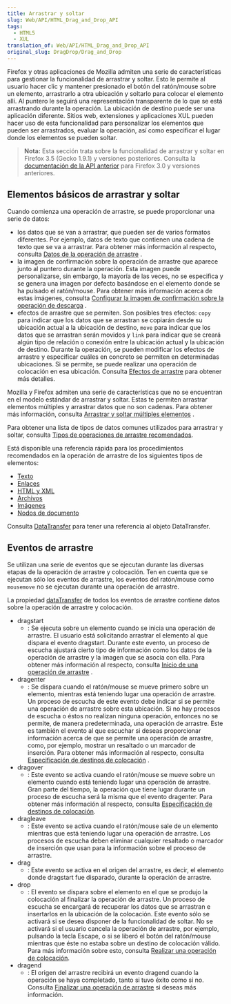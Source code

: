```yaml
---
title: Arrastrar y soltar
slug: Web/API/HTML_Drag_and_Drop_API
tags:
  - HTML5
  - XUL
translation_of: Web/API/HTML_Drag_and_Drop_API
original_slug: DragDrop/Drag_and_Drop
---
```

Firefox y otras aplicaciones de Mozilla admiten una serie de características para gestionar la funcionalidad de arrastrar y soltar. Esto le permite al usuario hacer clic y mantener presionado el botón del ratón/mouse sobre un elemento, arrastrarlo a otra ubicación y soltarlo para colocar el elemento allí. Al puntero le seguirá una representación transparente de lo que se está arrastrando durante la operación. La ubicación de destino puede ser una aplicación diferente. Sitios web, extensiones y aplicaciones XUL pueden hacer uso de esta funcionalidad para personalizar los elementos que pueden ser arrastrados, evaluar la operación, así como especificar el lugar donde los elementos se pueden soltar.

> **Nota:** Esta sección trata sobre la funcionalidad de arrastrar y soltar en Firefox 3.5 (Gecko 1.9.1) y versiones posteriores. Consulta la [documentación de la API anterior](/es/docs/Drag_and_Drop) para Firefox 3.0 y versiones anteriores.

## Elementos básicos de arrastrar y soltar

Cuando comienza una operación de arrastre, se puede proporcionar una serie de datos:

- los datos que se van a arrastrar, que pueden ser de varios formatos diferentes. Por ejemplo, datos de texto que contienen una cadena de texto que se va a arrastrar. Para obtener más información al respecto, consulta [Datos de la operación de arrastre](/es/docs/DragDrop/Drag_Operations#dragdata) .
- la imagen de confirmación sobre la operación de arrastre que aparece junto al puntero durante la operación. Esta imagen puede personalizarse, sin embargo, la mayoría de las veces, no se especifica y se genera una imagen por defecto basándose en el elemento donde se ha pulsado el ratón/mouse. Para obtener más información acerca de estas imágenes, consulta [Configurar la imagen de confirmación sobre la operación de descarga](/es/docs/DragDrop/Drag_Operations#dragfeedback) .
- efectos de arrastre que se permiten. Son posibles tres efectos: `copy` para indicar que los datos que se arrastran se copiarán desde su ubicación actual a la ubicación de destino, `move` para indicar que los datos que se arrastran serán movidos y `link` para indicar que se creará algún tipo de relación o conexión entre la ubicación actual y la ubicación de destino. Durante la operación, se pueden modificar los efectos de arrastre y especificar cuáles en concreto se permiten en determinadas ubicaciones. Si se permite, se puede realizar una operación de colocación en esa ubicación. Consulta [Efectos de arrastre](/es/docs/DragDrop/Drag_Operations#drageffects) para obtener más detalles.

Mozilla y Firefox admiten una serie de características que no se encuentran en el modelo estándar de arrastrar y soltar. Estas te permiten arrastrar elementos múltiples y arrastrar datos que no son cadenas. Para obtener más información, consulta [Arrastrar y soltar múltiples elementos](/es/docs/DragDrop/Dragging_and_Dropping_Multiple_Items) .

Para obtener una lista de tipos de datos comunes utilizados para arrastrar y soltar, consulta [Tipos de operaciones de arrastre recomendados](/es/docs/DragDrop/Recommended_Drag_Types).

Está disponible una referencia rápida para los procedimientos recomendados en la operación de arrastre de los siguientes tipos de elementos:

- [Texto](/es/docs/DragDrop/Recommended_Drag_Types#text)
- [Enlaces](/es/docs/DragDrop/Recommended_Drag_Types#link)
- [HTML y XML](/es/docs/DragDrop/Recommended_Drag_Types#html)
- [Archivos](/es/docs/DragDrop/Recommended_Drag_Types#file)
- [Imágenes](/es/docs/DragDrop/Recommended_Drag_Types#image)
- [Nodos de documento](/es/docs/DragDrop/Recommended_Drag_Types#node)

Consulta [DataTransfer](/es/docs/DragDrop/DataTransfer) para tener una referencia al objeto DataTransfer.

## Eventos de arrastre

Se utilizan una serie de eventos que se ejecutan durante las diversas etapas de la operación de arrastre y colocación. Ten en cuenta que se ejecutan sólo los eventos de arrastre, los eventos del ratón/mouse como `mousemove` no se ejecutan durante una operación de arrastre.

La propiedad [dataTransfer](/es/docs/DragDrop/DataTransfer) de todos los eventos de arrastre contiene datos sobre la operación de arrastre y colocación.

- dragstart
  - : Se ejecuta sobre un elemento cuando se inicia una operación de arrastre. El usuario está solicitando arrastrar el elemento al que dispara el evento dragstart. Durante este evento, un proceso de escucha ajustará cierto tipo de información como los datos de la operación de arrastre y la imagen que se asocia con ella. Para obtener más información al respecto, consulta [Inicio de una operación de arrastre](/es/docs/DragDrop/Drag_Operations#dragstart) .
- dragenter
  - : Se dispara cuando el ratón/mouse se mueve primero sobre un elemento, mientras está teniendo lugar una operación de arrastre. Un proceso de escucha de este evento debe indicar si se permite una operación de arrastre sobre esta ubicación. Si no hay procesos de escucha o éstos no realizan ninguna operación, entonces no se permite, de manera predeterminada, una operación de arrastre. Este es también el evento al que escuchar si deseas proporcionar información acerca de que se permite una operación de arrastre, como, por ejemplo, mostrar un resaltado o un marcador de inserción. Para obtener más información al respecto, consulta [Especificación de destinos de colocación](/es/docs/DragDrop/Drag_Operations#droptargets) .
- dragover
  - : Este evento se activa cuando el ratón/mouse se mueve sobre un elemento cuando está teniendo lugar una operación de arrastre. Gran parte del tiempo, la operación que tiene lugar durante un proceso de escucha será la misma que el evento dragenter. Para obtener más información al respecto, consulta [Especificación de destinos de colocación](/es/docs/DragDrop/Drag_Operations#droptargets).
- dragleave
  - : Este evento se activa cuando el ratón/mouse sale de un elemento mientras que está teniendo lugar una operación de arrastre. Los procesos de escucha deben eliminar cualquier resaltado o marcador de inserción que usan para la información sobre el proceso de arrastre.
- drag
  - : Este evento se activa en el origen del arrastre, es decir, el elemento donde dragstart fue disparado, durante la operación de arrastre.
- drop
  - : El evento se dispara sobre el elemento en el que se produjo la colocación al finalizar la operación de arrastre. Un proceso de escucha se encargará de recuperar los datos que se arrastran e insertarlos en la ubicación de la colocación. Este evento sólo se activará si se desea disponer de la funcionalidad de soltar. No se activará si el usuario cancela la operación de arrastre, por ejemplo, pulsando la tecla Escape, o si se liberó el botón del ratón/mouse mientras que éste no estaba sobre un destino de colocación válido. Para más información sobre esto, consulta [Realizar una operación de colocación](/es/docs/DragDrop/Drag_Operations#drop).
- dragend
  - : El origen del arrastre recibirá un evento dragend cuando la operación se haya completado, tanto si tuvo éxito como si no. Consulta [Finalizar una operación de arrastre](/es/docs/DragDrop/Drag_Operations#dragend) si deseas más información.

